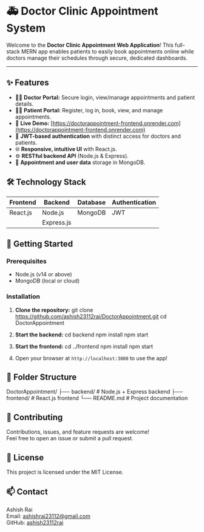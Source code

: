 # 🚑 Doctor Clinic Appointment System

Welcome to the **Doctor Clinic Appointment Web Application**! This full-stack MERN app enables patients to easily book appointments online while doctors manage their schedules through secure, dedicated dashboards.

---

## ✨ Features

- 🧑‍⚕️ **Doctor Portal:** Secure login, view/manage appointments and patient details.
- 👩‍💻 **Patient Portal:** Register, log in, book, view, and manage appointments.
- 🔗 **Live Demo:** [https://doctorappointment-frontend.onrender.com](https://doctorappointment-frontend.onrender.com)
- 🔐 **JWT-based authentication** with distinct access for doctors and patients.
- 🌐 **Responsive, intuitive UI** with React.js.
- ⚙️ **RESTful backend API** (Node.js & Express).
- 💾 **Appointment and user data** storage in MongoDB.

## 🛠 Technology Stack

| Frontend   | Backend     | Database | Authentication |
| ---------- | ----------- | -------- | -------------- |
| React.js   | Node.js     | MongoDB  | JWT            |
|            | Express.js  |          |                |

## 🚀 Getting Started

### Prerequisites

- Node.js (v14 or above)
- MongoDB (local or cloud)

### Installation

1. **Clone the repository:**
git clone https://github.com/ashish23112rai/DoctorAppointment.git
cd DoctorAppointment


2. **Start the backend:**
cd backend
npm install
npm start


3. **Start the frontend:**
cd ../frontend
npm install
npm start


4. Open your browser at `http://localhost:3000` to use the app!

## 📂 Folder Structure

DoctorAppointment/
├── backend/ # Node.js + Express backend
├── frontend/ # React.js frontend
└── README.md # Project documentation


## 🤝 Contributing

Contributions, issues, and feature requests are welcome!  
Feel free to open an issue or submit a pull request.

## 📄 License

This project is licensed under the MIT License.

## 📫 Contact

Ashish Rai  
Email: ashishrai23112@gmail.com  
GitHub: [ashish23112rai](https://github.com/ashish23112rai)
